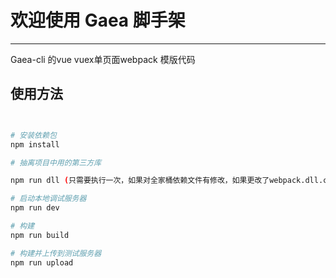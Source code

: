 # 欢迎使用 Gaea 脚手架

------
Gaea-cli 的vue vuex单页面webpack 模版代码


## 使用方法

``` bash


# 安装依赖包
npm install

# 抽离项目中用的第三方库

npm run dll (只需要执行一次，如果对全家桶依赖文件有修改，如果更改了webpack.dll.config.js 的库依赖新增或者删除，请重新执行一次)

# 启动本地调试服务器
npm run dev

# 构建
npm run build

# 构建并上传到测试服务器
npm run upload
```

